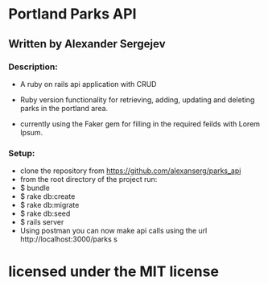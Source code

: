 # Portland Parks API

## Written by Alexander Sergejev

### Description:
* A ruby on rails api application with CRUD

* Ruby version
functionality for retrieving, adding, updating and deleting parks in the portland area.
* currently using the Faker gem for filling in the required feilds with Lorem Ipsum.

### Setup:
* clone the repository from  https://github.com/alexanserg/parks_api
* from the root directory of the project run:
* $ bundle
* $ rake db:create
* $ rake db:migrate
* $ rake db:seed
* $ rails server
* Using postman you can now make api calls using the url http://localhost:3000/parks
s


# licensed under the MIT license
